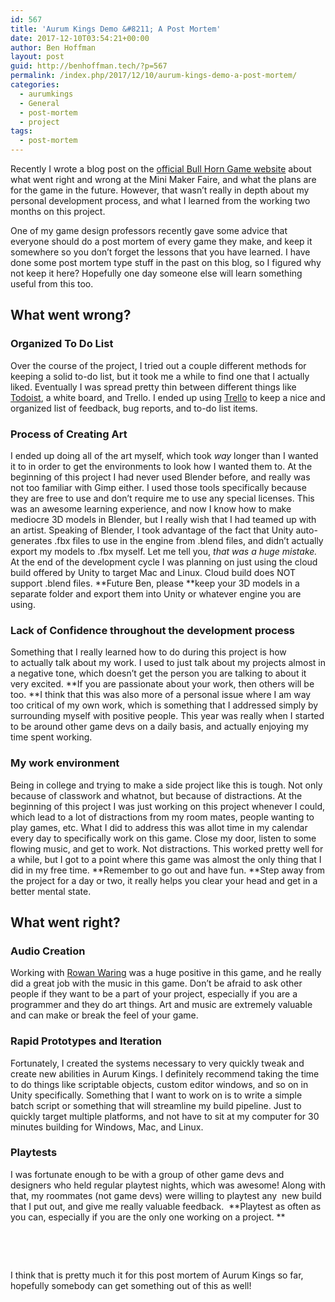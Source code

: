 ```yaml
---
id: 567
title: 'Aurum Kings Demo &#8211; A Post Mortem'
date: 2017-12-10T03:54:21+00:00
author: Ben Hoffman
layout: post
guid: http://benhoffman.tech/?p=567
permalink: /index.php/2017/12/10/aurum-kings-demo-a-post-mortem/
categories:
  - aurumkings
  - General
  - post-mortem
  - project
tags:
  - post-mortem
---
```

Recently I wrote a blog post on the <a href="https://bullhorngames.com/2017/12/01/this-week-at-bull-horn-games-12-1/" target="_blank" rel="noopener">official Bull Horn Game website</a> about what went right and wrong at the Mini Maker Faire, and what the plans are for the game in the future. However, that wasn&#8217;t really in depth about my personal development process, and what I learned from the working two months on this project.

One of my game design professors recently gave some advice that everyone should do a post mortem of every game they make, and keep it somewhere so you don&#8217;t forget the lessons that you have learned. I have done some post mortem type stuff in the past on this blog, so I figured why not keep it here? Hopefully one day someone else will learn something useful from this too.

## What went wrong?

### Organized To Do List

Over the course of the project, I tried out a couple different methods for keeping a solid to-do list, but it took me a while to find one that I actually liked. Eventually I was spread pretty thin between different things like <a href="http://todoist.com" target="_blank" rel="noopener">Todoist</a>, a white board, and Trello. I ended up using <a href="http://trello.com" target="_blank" rel="noopener">Trello</a> to keep a nice and organized list of feedback, bug reports, and to-do list items.

### Process of Creating Art

I ended up doing all of the art myself, which took _way_ longer than I wanted it to in order to get the environments to look how I wanted them to. At the beginning of this project I had never used Blender before, and really was not too familiar with Gimp either. I used those tools specifically because they are free to use and don&#8217;t require me to use any special licenses. This was an awesome learning experience, and now I know how to make mediocre 3D models in Blender, but I really wish that I had teamed up with an artist. Speaking of Blender, I took advantage of the fact that Unity auto-generates .fbx files to use in the engine from .blend files, and didn&#8217;t actually export my models to .fbx myself. Let me tell you, _that was a huge mistake._ At the end of the development cycle I was planning on just using the cloud build offered by Unity to target Mac and Linux. Cloud build does NOT support .blend files. **Future Ben, please **keep your 3D models in a separate folder and export them into Unity or whatever engine you are using.

### Lack of Confidence throughout the development process

Something that I really learned how to do during this project is how to actually talk about my work. I used to just talk about my projects almost in a negative tone, which doesn&#8217;t get the person you are talking to about it very excited. **If you are passionate about your work, then others will be too. **I think that this was also more of a personal issue where I am way too critical of my own work, which is something that I addressed simply by surrounding myself with positive people. This year was really when I started to be around other game devs on a daily basis, and actually enjoying my time spent working.

### My work environment

Being in college and trying to make a side project like this is tough. Not only because of classwork and whatnot, but because of distractions. At the beginning of this project I was just working on this project whenever I could, which lead to a lot of distractions from my room mates, people wanting to play games, etc. What I did to address this was allot time in my calendar every day to specifically work on this game. Close my door, listen to some flowing music, and get to work. Not distractions. This worked pretty well for a while, but I got to a point where this game was almost the only thing that I did in my free time. **Remember to go out and have fun. **Step away from the project for a day or two, it really helps you clear your head and get in a better mental state.

## What went right?

### Audio Creation

Working with <a href="https://twitter.com/theTreeSerok?lang=en" target="_blank" rel="noopener">Rowan Waring</a> was a huge positive in this game, and he really did a great job with the music in this game. Don&#8217;t be afraid to ask other people if they want to be a part of your project, especially if you are a programmer and they do art things. Art and music are extremely valuable and can make or break the feel of your game.

### Rapid Prototypes and Iteration

Fortunately, I created the systems necessary to very quickly tweak and create new abilities in Aurum Kings. I definitely recommend taking the time to do things like scriptable objects, custom editor windows, and so on in Unity specifically. Something that I want to work on is to write a simple batch script or something that will streamline my build pipeline. Just to quickly target multiple platforms, and not have to sit at my computer for 30 minutes building for Windows, Mac, and Linux.

### Playtests

I was fortunate enough to be with a group of other game devs and designers who held regular playtest nights, which was awesome! Along with that, my roommates (not game devs) were willing to playtest any  new build that I put out, and give me really valuable feedback.  **Playtest as often as you can, especially if you are the only one working on a project. **

&nbsp;

&nbsp;

I think that is pretty much it for this post mortem of Aurum Kings so far, hopefully somebody can get something out of this as well!